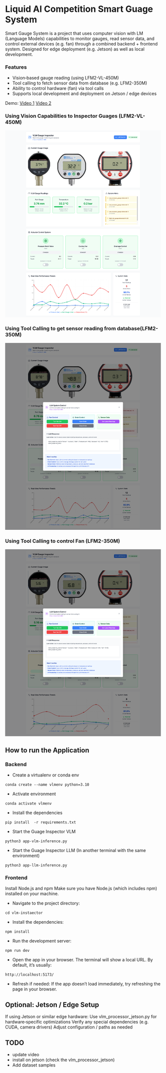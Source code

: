 # Liquid AI Competition Smart Guage System 
Smart Gauge System is a project that uses computer vision with LM (Language Models) capabilities to monitor gauges, read sensor data, and control external devices (e.g. fan) through a combined backend + frontend system. Designed for edge deployment (e.g. Jetson) as well as local development.

### Features
- Vision‐based gauge reading (using LFM2-VL-450M)
- Tool calling to fetch sensor data from database (e.g. LFM2-350M)
- Ability to control hardware (fan) via tool calls
- Supports local development and deployment on Jetson / edge devices

Demo: [Video 1](?) [Video 2](?)

### Using Vision Capabilities to Inspector Guages (LFM2-VL-450M)
![Guage Inspector](./assets/asset-full.png)

### Using Tool Calling to get sensor reading from database(LFM2-350M)
![Guage Inspector](./assets/asset-sensor-reading.png)

### Using Tool Calling to control Fan (LFM2-350M)
![Guage Inspector](./assets/asset-fan.png)
## How to run the Application

### Backend

- Create a virtualenv or conda env 

```
conda create --name vlmenv python=3.10
```
- Activate environment
```
conda activate vlmenv
```

- Install the dependencies
```
pip install  -r requirements.txt
```

- Start the Guage Inspector VLM
```
python3 app-vlm-inference.py
```

- Start the Guage Inspector LLM (In another terminal with the same environment)
```
python3 app-llm-inference.py
```

### Frontend 
Install Node.js and npm
Make sure you have Node.js (which includes npm) installed on your machine.

- Navigate to the project directory: 
```
cd vlm-instaector 
```

- Install the dependencies: 
```
npm install 
```

- Run the development server: 
```
npm run dev 
```

- Open the app in your browser. The terminal will show a local URL. By default, it’s usually:
```
http://localhost:5173/
```

- Refresh if needed: If the app doesn’t load immediately, try refreshing the page in your browser.


## Optional: Jetson / Edge Setup

If using Jetson or similar edge hardware:
Use vlm_processor_jetson.py for hardware‐specific optimizations
Verify any special dependencies (e.g. CUDA, camera drivers)
Adjust configuration / paths as needed

## TODO 
- update video 
- install on jetson (check the vlm_processor_jetson)
- Add dataset samples